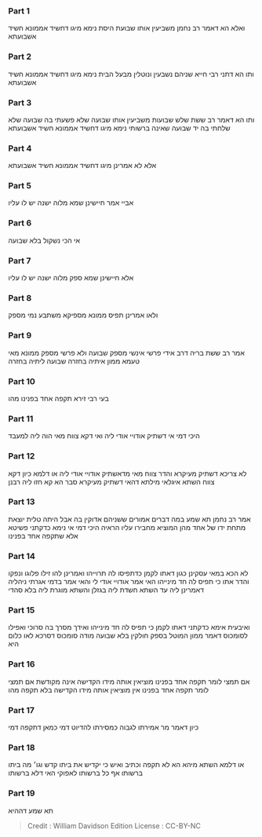 
### Part 1
ואלא הא דאמר רב נחמן משביעין אותו שבועת היסת נימא מיגו דחשיד אממונא חשיד אשבועתא

### Part 2
ותו הא דתני רבי חייא שניהם נשבעין ונוטלין מבעל הבית נימא מיגו דחשיד אממונא חשיד אשבועתא

### Part 3
ותו הא דאמר רב ששת שלש שבועות משביעין אותו שבועה שלא פשעתי בה שבועה שלא שלחתי בה יד שבועה שאינה ברשותי נימא מיגו דחשיד אממונא חשיד אשבועתא

### Part 4
אלא לא אמרינן מיגו דחשיד אממונא חשיד אשבועתא

### Part 5
אביי אמר חיישינן שמא מלוה ישנה יש לו עליו

### Part 6
אי הכי נשקול בלא שבועה

### Part 7
אלא חיישינן שמא ספק מלוה ישנה יש לו עליו

### Part 8
ולאו אמרינן תפיס ממונא מספיקא משתבע נמי מספק

### Part 9
אמר רב ששת בריה דרב אידי פרשי אינשי מספק שבועה ולא פרשי מספק ממונא מאי טעמא ממון איתיה בחזרה שבועה ליתיה בחזרה

### Part 10
בעי רבי זירא תקפה אחד בפנינו מהו

### Part 11
היכי דמי אי דשתיק אודויי אודי ליה ואי דקא צווח מאי הוה ליה למעבד

### Part 12
לא צריכא דשתיק מעיקרא והדר צווח מאי מדאשתיק אודויי אודי ליה או דלמא כיון דקא צווח השתא איגלאי מילתא דהאי דשתיק מעיקרא סבר הא קא חזו ליה רבנן

### Part 13
אמר רב נחמן תא שמע במה דברים אמורים ששניהם אדוקין בה אבל היתה טלית יוצאת מתחת ידו של אחד מהן המוציא מחבירו עליו הראיה היכי דמי אי נימא כדקתני פשיטא אלא שתקפה אחד בפנינו

### Part 14
לא הכא במאי עסקינן כגון דאתו לקמן כדתפיסו לה תרוייהו ואמרינן להו זילו פלוגו ונפקו והדר אתו כי תפיס לה חד מינייהו האי אמר אודויי אודי לי והאי אמר בדמי אגרתי ניהליה דאמרינן ליה עד השתא חשדת ליה בגזלן והשתא מוגרת ליה בלא סהדי

### Part 15
ואיבעית אימא כדקתני דאתו לקמן כי תפיס לה חד מינייהו ואידך מסרך בה סרוכי ואפילו לסומכוס דאמר ממון המוטל בספק חולקין בלא שבועה מודה סומכוס דסרכא לאו כלום היא

### Part 16
אם תמצי לומר תקפה אחד בפנינו מוציאין אותה מידו הקדישה אינה מקודשת אם תמצי לומר תקפה אחד בפנינו אין מוציאין אותה מידו הקדישה בלא תקפה מהו

### Part 17
כיון דאמר מר אמירתו לגבוה כמסירתו להדיוט דמי כמאן דתקפה דמי

### Part 18
או דלמא השתא מיהא הא לא תקפה וכתיב ואיש כי יקדיש את ביתו קדש וגו׳ מה ביתו ברשותו אף כל ברשותו לאפוקי האי דלא ברשותו

### Part 19
תא שמע דההיא

>Credit : William Davidson Edition
>License : CC-BY-NC